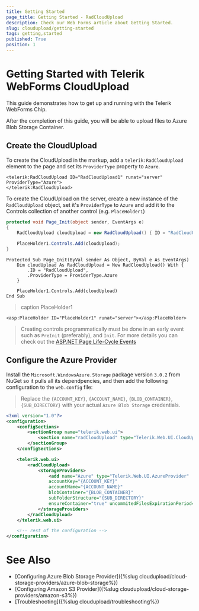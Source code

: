 ```yaml
---
title: Getting Started
page_title: Getting Started - RadCloudUpload
description: Check our Web Forms article about Getting Started.
slug: cloudupload/getting-started
tags: getting,started
published: True
position: 1
---
```


# Getting Started with Telerik WebForms CloudUpload

This guide demonstrates how to get up and running with the Telerik WebForms Chip.

After the completion of this guide, you will be able to upload files to Azure Blob Storage Container.

## Create the CloudUpload

To create the CloudUpload in the markup, add a `telerik:RadCloudUpload` element to the page and set its `ProviderType` property to `Azure`.

````ASP.NET
<telerik:RadCloudUpload ID="RadCloudUpload1" runat="server" ProviderType="Azure">
</telerik:RadCloudUpload>
````

To create the CloudUpload on the server, create a new instance of the `RadCloudUpload` object, set it's `ProviderType` to `Azure` and add it to the Controls collection of another control (e.g. `PlaceHolder1`)

````C#
protected void Page_Init(object sender, EventArgs e)
{
    RadCloudUpload cloudUpload = new RadCloudUpload() { ID = "RadCloudUpload", ProviderType = ProviderType.Azure };

    PlaceHolder1.Controls.Add(cloudUpload);
}
````
````VB
Protected Sub Page_Init(ByVal sender As Object, ByVal e As EventArgs)
    Dim cloudUpload As RadCloudUpload = New RadCloudUpload() With {
        .ID = "RadCloudUpload",
        .ProviderType = ProviderType.Azure
    }

    PlaceHolder1.Controls.Add(cloudUpload)
End Sub
````

>caption PlaceHolder1

````ASP.NET
<asp:PlaceHolder ID="PlaceHolder1" runat="server"></asp:PlaceHolder>
````

>Creating controls programmatically must be done in an early event such as `PreInit` (preferably), and `Init`. For more details you can check out the [ASP.NET Page Life-Cycle Events](https://learn.microsoft.com/en-us/previous-versions/aspnet/ms178472(v=vs.100)#life-cycle-events)

## Configure the Azure Provider

Install the `Microsoft.WindowsAzure.Storage` package version `3.0.2` from NuGet so it pulls all its dependpencies, and then add the following configuration to the `web.config` file:

> Replace the `{ACCOUNT_KEY}`, `{ACCOUNT_NAME}`, `{BLOB_CONTAINER}`, `{SUB_DIRECTORY}` with your actual `Azure Blob Storage` credentials. 

````XML
<?xml version="1.0"?>
<configuration>
	<configSections>
		<sectionGroup name="telerik.web.ui">
			<section name="radCloudUpload" type="Telerik.Web.UI.CloudUploadConfigurationSection" allowDefinition="MachineToApplication" requirePermission="false" />
		</sectionGroup>
	</configSections>

	<telerik.web.ui>
		<radCloudUpload>
			<storageProviders>
				<add name="Azure" type="Telerik.Web.UI.AzureProvider" 
				accountKey="{ACCOUNT_KEY}" 
				accountName="{ACCOUNT_NAME}" 
				blobContainer="{BLOB_CONTAINER}" 
				subFolderStructure="{SUB_DIRECTORY}" 
				ensureContainer="true" uncommitedFilesExpirationPeriod="4" defaultEndpointsProtocol="https" />
			</storageProviders>
		</radCloudUpload>
	</telerik.web.ui>

	<!-- rest of the configuration -->
</configuration>
````

# See Also

- [Configuring Azure Blob Storage Provider]({%slug cloudupload/cloud-storage-providers/azure-blob-storage%})
- [Configuring Amazon S3 Provider]({%slug cloudupload/cloud-storage-providers/amazon-s3%})
- [Troubleshooting]({%slug cloudupload/troubleshooting%})
